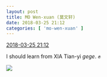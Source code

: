 ```yaml
---
layout: post
title: MO Wen-xuan (莫文轩)
date: 2018-03-25 21:12
categories: [ 'mo-wen-xuan' ]
---
```


<div class="weibo-info">
  <a href="https://weibo.com/6505418468/G933Zy7WI">2018-03-25 21:12</a>
</div>

I should learn from XIA Tian-yi *gege*. :fist:

<!-- more -->

<a href="//wx2.sinaimg.cn/mw690/0076g4wkgy1fppddhwbpuj31e00xc122.jpg">
  <img class="weibo-pic-preview-h" src="//wx2.sinaimg.cn/orj360/0076g4wkgy1fppddhwbpuj31e00xc122.jpg" />
</a>
